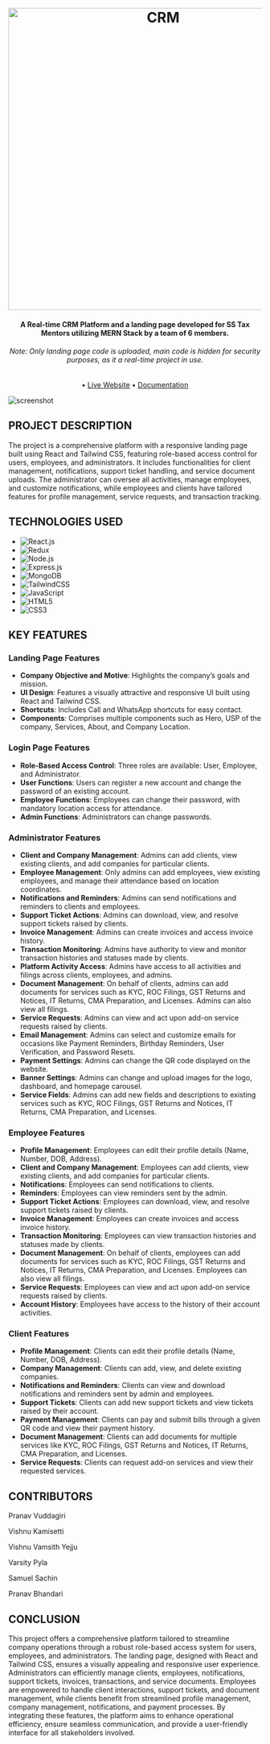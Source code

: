 
<h1 align="center">
  <br>
  <a href="http://www.amitmerchant.com/electron-markdownify"><img src="https://www.sstaxmentors.com/static/media/logo.ead0aad5451e87c84b19aedfee35b5d9.svg" alt="CRM" width="600"></a>
<!--   <br>
<!--   Markdownify -->
<!--   <br> -->
</h1>

<h4 align="center">A Real-time CRM Platform and a landing page developed for SS Tax Mentors utilizing MERN Stack by a team of 6 members.</h4>
<h6 align="center">Note: Only landing page code is uploaded, main code is hidden for security purposes, as it a real-time project in use.</h6>

<p align="center">
  • <a href="https://www.sstaxmentors.com">Live Website</a> •
  <a href="https://mulberry-calendula-c8e.notion.site/CUSTOMER-RELATIONSHIP-MANAGEMENT-PLATFORM-CRM-f391fdd3478d4d0a895c97f52072db61">Documentation</a> 
</p>

![screenshot](https://mulberry-calendula-c8e.notion.site/image/https%3A%2F%2Fprod-files-secure.s3.us-west-2.amazonaws.com%2Fb55c9d73-fc76-4d0b-aebd-ed5083c0a74e%2Fe8d790ec-c32e-47ba-b83b-45cd84ccf2bc%2FCUSTOMER_RELATIONSHIP_MANAGEMENT-2.png?table=block&id=f391fdd3-478d-4d0a-895c-97f52072db61&spaceId=b55c9d73-fc76-4d0b-aebd-ed5083c0a74e&width=2000&userId=&cache=v2)

## PROJECT DESCRIPTION

The project is a comprehensive platform with a responsive landing page built using React and Tailwind CSS, featuring role-based access control for users, employees, and administrators. It includes functionalities for client management, notifications, support ticket handling, and service document uploads. The administrator can oversee all activities, manage employees, and customize notifications, while employees and clients have tailored features for profile management, service requests, and transaction tracking.


## TECHNOLOGIES USED

* ![React.js]
* ![Redux]
* ![Node.js]
* ![Express.js]
* ![MongoDB]
* ![TailwindCSS]
* ![JavaScript]
* ![HTML5]
* ![CSS3]



## KEY FEATURES

### Landing Page Features

- **Company Objective and Motive**: Highlights the company’s goals and mission.
- **UI Design**: Features a visually attractive and responsive UI built using React and Tailwind CSS.
- **Shortcuts**: Includes Call and WhatsApp shortcuts for easy contact.
- **Components**: Comprises multiple components such as Hero, USP of the company, Services, About, and Company Location.

### Login Page Features

- **Role-Based Access Control**: Three roles are available: User, Employee, and Administrator.
- **User Functions**: Users can register a new account and change the password of an existing account.
- **Employee Functions**: Employees can change their password, with mandatory location access for attendance.
- **Admin Functions**: Administrators can change passwords.

### Administrator Features

- **Client and Company Management**: Admins can add clients, view existing clients, and add companies for particular clients.
- **Employee Management**: Only admins can add employees, view existing employees, and manage their attendance based on location coordinates.
- **Notifications and Reminders**: Admins can send notifications and reminders to clients and employees.
- **Support Ticket Actions**: Admins can download, view, and resolve support tickets raised by clients.
- **Invoice Management**: Admins can create invoices and access invoice history.
- **Transaction Monitoring**: Admins have authority to view and monitor transaction histories and statuses made by clients.
- **Platform Activity Access**: Admins have access to all activities and filings across clients, employees, and admins.
- **Document Management**: On behalf of clients, admins can add documents for services such as KYC, ROC Filings, GST Returns and Notices, IT Returns, CMA Preparation, and Licenses. Admins can also view all filings.
- **Service Requests**: Admins can view and act upon add-on service requests raised by clients.
- **Email Management**: Admins can select and customize emails for occasions like Payment Reminders, Birthday Reminders, User Verification, and Password Resets.
- **Payment Settings**: Admins can change the QR code displayed on the website.
- **Banner Settings**: Admins can change and upload images for the logo, dashboard, and homepage carousel.
- **Service Fields**: Admins can add new fields and descriptions to existing services such as KYC, ROC Filings, GST Returns and Notices, IT Returns, CMA Preparation, and Licenses.

### Employee Features

- **Profile Management**: Employees can edit their profile details (Name, Number, DOB, Address).
- **Client and Company Management**: Employees can add clients, view existing clients, and add companies for particular clients.
- **Notifications**: Employees can send notifications to clients.
- **Reminders**: Employees can view reminders sent by the admin.
- **Support Ticket Actions**: Employees can download, view, and resolve support tickets raised by clients.
- **Invoice Management**: Employees can create invoices and access invoice history.
- **Transaction Monitoring**: Employees can view transaction histories and statuses made by clients.
- **Document Management**: On behalf of clients, employees can add documents for services such as KYC, ROC Filings, GST Returns and Notices, IT Returns, CMA Preparation, and Licenses. Employees can also view all filings.
- **Service Requests**: Employees can view and act upon add-on service requests raised by clients.
- **Account History**: Employees have access to the history of their account activities.

### Client Features

- **Profile Management**: Clients can edit their profile details (Name, Number, DOB, Address).
- **Company Management**: Clients can add, view, and delete existing companies.
- **Notifications and Reminders**: Clients can view and download notifications and reminders sent by admin and employees.
- **Support Tickets**: Clients can add new support tickets and view tickets raised by their account.
- **Payment Management**: Clients can pay and submit bills through a given QR code and view their payment history.
- **Document Management**: Clients can add documents for multiple services like KYC, ROC Filings, GST Returns and Notices, IT Returns, CMA Preparation, and Licenses.
- **Service Requests**: Clients can request add-on services and view their requested services.


## CONTRIBUTORS

Pranav Vuddagiri

Vishnu Kamisetti

Vishnu Vamsith Yejju

Varsity Pyla

Samuel Sachin

Pranav Bhandari


## CONCLUSION

This project offers a comprehensive platform tailored to streamline company operations through a robust role-based access system for users, employees, and administrators. The landing page, designed with React and Tailwind CSS, ensures a visually appealing and responsive user experience. Administrators can efficiently manage clients, employees, notifications, support tickets, invoices, transactions, and service documents. Employees are empowered to handle client interactions, support tickets, and document management, while clients benefit from streamlined profile management, company management, notifications, and payment processes. By integrating these features, the platform aims to enhance operational efficiency, ensure seamless communication, and provide a user-friendly interface for all stakeholders involved.


<!-- MARKDOWN LINKS & IMAGES -->

[React.js]: https://img.shields.io/badge/React-20232A?style=for-the-badge&logo=react&logoColor=61DAFB
[Redux]:https://img.shields.io/badge/Redux-593D88?style=for-the-badge&logo=redux&logoColor=white
[Node.js]: https://img.shields.io/badge/Node.js-43853D?style=for-the-badge&logo=node.js&logoColor=white
[Express.js]: https://img.shields.io/badge/Express.js-404D59?style=for-the-badge
[MongoDB]: https://img.shields.io/badge/MongoDB-4EA94B?style=for-the-badge&logo=mongodb&logoColor=white 
[TailwindCSS]: https://img.shields.io/badge/Tailwind_CSS-38B2AC?style=for-the-badge&logo=tailwind-css&logoColor=white
[JavaScript]: https://img.shields.io/badge/JavaScript-323330?style=for-the-badge&logo=javascript&logoColor=F7DF1E
[HTML5]: https://img.shields.io/badge/HTML5-E34F26?style=for-the-badge&logo=html5&logoColor=white
[CSS3]: https://img.shields.io/badge/CSS3-1572B6?style=for-the-badge&logo=css3&logoColor=white


